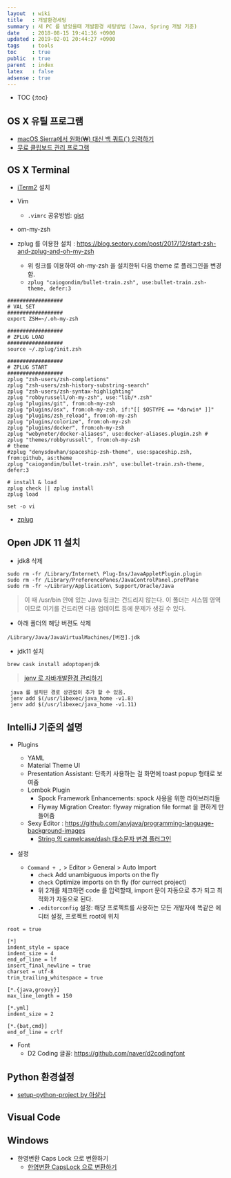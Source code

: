 ```yaml
---
layout  : wiki
title   : 개발환경세팅
summary : 새 PC 를 받았을때 개발환경 세팅방법 (Java, Spring 개발 기준)
date    : 2018-08-15 19:41:36 +0900
updated : 2019-02-01 20:44:27 +0900
tags    : tools
toc     : true
public  : true
parent  : index
latex   : false
adsense : true
---
```

* TOC
{:toc}
## OS X 유틸 프로그램 
* [macOS Sierra에서 원화(₩) 대신 백 쿼트(`) 입력하기](https://gist.github.com/redism/43bc51cab62269fa97a220a7bb5e1103?fbclid=IwAR3LVQc21h0aSxZGCCFMoEvdxe15aywjmkXRVf7ECIkcWUttuPGT0J2oE_I)
* [무료 클립보드 관리 프로그램](https://github.com/Clipy/Clipy)
 
## OS X Terminal

* [iTerm2](https://iterm2.com/) 설치
* Vim
  * `.vimrc` 공유방법: [gist](https://github.com/defunkt/gist)
	 
* om-my-zsh
* zplug 를 이용한 설치 : https://blog.seotory.com/post/2017/12/start-zsh-and-zplug-and-oh-my-zsh
	* 위 링크를 이용하여 oh-my-zsh 을 설치한뒤 다음 theme 로 플러그인을 변경함.
	* `zplug "caiogondim/bullet-train.zsh", use:bullet-train.zsh-theme, defer:3`
	 
```
##################
# VAL SET
##################
export ZSH=~/.oh-my-zsh

##################
# ZPLUG LOAD
##################
source ~/.zplug/init.zsh

##################
# ZPLUG START
##################
zplug "zsh-users/zsh-completions"
zplug "zsh-users/zsh-history-substring-search"
zplug "zsh-users/zsh-syntax-highlighting"
zplug "robbyrussell/oh-my-zsh", use:"lib/*.zsh"
zplug "plugins/git", from:oh-my-zsh
zplug "plugins/osx", from:oh-my-zsh, if:"[[ $OSTYPE == *darwin* ]]"
zplug "plugins/zsh_reload", from:oh-my-zsh
zplug "plugins/colorize", from:oh-my-zsh
zplug "plugins/docker", from:oh-my-zsh
zplug "webyneter/docker-aliases", use:docker-aliases.plugin.zsh # zplug "themes/robbyrussell", from:oh-my-zsh 
# theme
#zplug "denysdovhan/spaceship-zsh-theme", use:spaceship.zsh, from:github, as:theme
zplug "caiogondim/bullet-train.zsh", use:bullet-train.zsh-theme, defer:3

# install & load
zplug check || zplug install
zplug load

set -o vi
```

* [zplug](https://github.com/zplug/zplug)

## Open JDK 11 설치

* jdk8 삭제
```
sudo rm -fr /Library/Internet\ Plug-Ins/JavaAppletPlugin.plugin
sudo rm -fr /Library/PreferencePanes/JavaControlPanel.prefPane
sudo rm -fr ~/Library/Application\ Support/Oracle/Java
```
> 이 때 /usr/bin 안에 있는 Java 링크는 건드리지 않는다. 이 폴더는 시스템 영역이므로 여기를 건드리면 다음 업데이트 등에 문제가 생길 수 있다.

* 아래 폴더의 해당 버젼도 삭제
```
/Library/Java/JavaVirtualMachines/[버전].jdk
```

* jdk11 설치
```
brew cask install adoptopenjdk
```

> [jenv 로 자바개발환경 관리하기](https://junho85.pe.kr/736)

```
 java 를 설치된 경로 상관없이 추가 할 수 있음.
 jenv add $(/usr/libexec/java_home -v1.8)
 jenv add $(/usr/libexec/java_home -v1.11)
```
 
## IntelliJ 기준의 설명

* Plugins
  * YAML
  * Material Theme UI 
  * Presentation Assistant: 단축키 사용하는 걸 화면에 toast popup 형태로 보여줌
  * Lombok Plugin
	* Spock Framework Enhancements: spock 사용을 위한 라이브러리들
	* Flyway Migration Creator: flyway migration file format 을 편하게 만들어줌
  * Sexy Editor : https://github.com/anyjava/programming-language-background-images
	* [String 의 camelcase/dash 대소문자 변경 플러그인](https://plugins.jetbrains.com/plugin/2162-string-manipulation)

* 설정
  * `Command + ,` > Editor > General > Auto Import
    * `check` Add unambiguous imports on the fly
    * `check` Optimize imports on th fly (for currect project)
    * 위 2개를 체크하면 code 를 입력할때, import 문이 자동으로 추가 되고 최적화가 자동으로 된다.
	* `.editorconfig` 설정: 해당 프로젝트를 사용하는 모든 개발자에 똑같은 에디터 설정, 프로젝트 root에 위치
 
```
root = true

[*]
indent_style = space
indent_size = 4
end_of_line = lf
insert_final_newline = true
charset = utf-8
trim_trailing_whitespace = true

[*.{java,groovy}]
max_line_length = 150

[*.yml]
indent_size = 2

[*.{bat,cmd}]
end_of_line = crlf
```

* Font
  * D2 Coding 글꼴: https://github.com/naver/d2codingfont

## Python 환경설정

* [setup-python-project by 아샬님](https://github.com/ahastudio/til/blob/master/python/20181214-setup-python-project.md)
 
## Visual Code


## Windows

* 한영변환 Caps Lock 으로 변환하기
	* [한영변환 CapsLock 으로 변환하기](https://medium.com/@jinhyoung/windows-%ED%95%9C%EC%98%81%EC%A0%84%ED%99%98%EC%9D%84-%EB%A7%A5-%EC%B2%98%EB%9F%BC-capslock%EC%9C%BC%EB%A1%9C-%ED%95%98%EB%8A%94-%EB%B0%A9%EB%B2%95-6137fa8c22c0)
